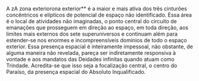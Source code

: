 ﻿A zA zona exteriorona exterior** é a maior e mais ativa dos três cinturões concêntricos e elípticos de potencial de espaço não identificado. Essa área é o local de atividades não imaginadas, o ponto central do circuito de emanações que prosseguem em direção ao espaço, em toda direção, aos limites mais externos dos sete superuniversos e continuam além para estender-se nos enormes e incompreensíveis domínios de todo o espaço exterior. Essa presença espacial é inteiramente impessoal, não obstante, de alguma maneira não revelada, pareça ser indiretamente responsiva à vontade e aos mandatos das Deidades infinitas quando atuam como Trindade. Acredita-se que isso seja a focalização central, o centro do Paraíso, da presença espacial do Absoluto Inqualificado.